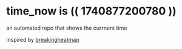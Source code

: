 # time_now is (( 1740877200780 ))

an automated repo that shows the currnent time

inspired by [breakingheatmap](https://github.com/breakingheatmap/breakingheatmap)